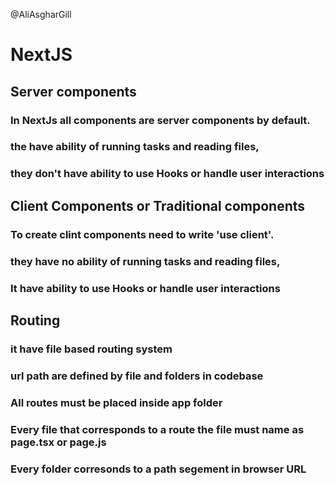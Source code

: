 @AliAsgharGill

# NextJS

## Server components

### In NextJs all components are server components by default.

### the have ability of running tasks and reading files,

### they don't have ability to use Hooks or handle user interactions

## Client Components or Traditional components

### To create clint components need to write 'use client'.

### they have no ability of running tasks and reading files,

### It have ability to use Hooks or handle user interactions

## Routing

### it have file based routing system

### url path are defined by file and folders in codebase

### All routes must be placed **inside app folder**
### Every file that corresponds to a route the file must name as page.tsx or page.js 
### Every folder corresonds to a path segement in browser URL
